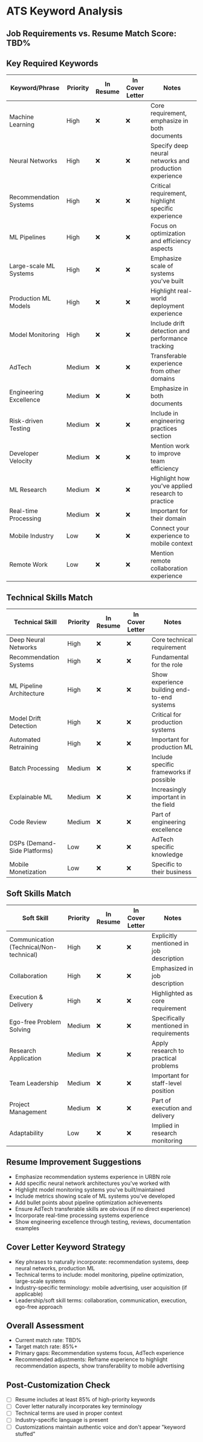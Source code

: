 # ATS Keyword Analysis

## Job Requirements vs. Resume Match Score: TBD% 

## Key Required Keywords
| Keyword/Phrase | Priority | In Resume | In Cover Letter | Notes |
|---------------|----------|-----------|----------------|-------|
| Machine Learning | High | ❌ | ❌ | Core requirement, emphasize in both documents |
| Neural Networks | High | ❌ | ❌ | Specify deep neural networks and production experience |
| Recommendation Systems | High | ❌ | ❌ | Critical requirement, highlight specific experience |
| ML Pipelines | High | ❌ | ❌ | Focus on optimization and efficiency aspects |
| Large-scale ML Systems | High | ❌ | ❌ | Emphasize scale of systems you've built |
| Production ML Models | High | ❌ | ❌ | Highlight real-world deployment experience |
| Model Monitoring | High | ❌ | ❌ | Include drift detection and performance tracking |
| AdTech | Medium | ❌ | ❌ | Transferable experience from other domains |
| Engineering Excellence | Medium | ❌ | ❌ | Emphasize in both documents |
| Risk-driven Testing | Medium | ❌ | ❌ | Include in engineering practices section |
| Developer Velocity | Medium | ❌ | ❌ | Mention work to improve team efficiency |
| ML Research | Medium | ❌ | ❌ | Highlight how you've applied research to practice |
| Real-time Processing | Medium | ❌ | ❌ | Important for their domain |
| Mobile Industry | Low | ❌ | ❌ | Connect your experience to mobile context |
| Remote Work | Low | ❌ | ❌ | Mention remote collaboration experience |

## Technical Skills Match
| Technical Skill | Priority | In Resume | In Cover Letter | Notes |
|----------------|----------|-----------|----------------|-------|
| Deep Neural Networks | High | ❌ | ❌ | Core technical requirement |
| Recommendation Systems | High | ❌ | ❌ | Fundamental for the role |
| ML Pipeline Architecture | High | ❌ | ❌ | Show experience building end-to-end systems |
| Model Drift Detection | High | ❌ | ❌ | Critical for production systems |
| Automated Retraining | High | ❌ | ❌ | Important for production ML |
| Batch Processing | Medium | ❌ | ❌ | Include specific frameworks if possible |
| Explainable ML | Medium | ❌ | ❌ | Increasingly important in the field |
| Code Review | Medium | ❌ | ❌ | Part of engineering excellence |
| DSPs (Demand-Side Platforms) | Low | ❌ | ❌ | AdTech specific knowledge |
| Mobile Monetization | Low | ❌ | ❌ | Specific to their business |

## Soft Skills Match
| Soft Skill | Priority | In Resume | In Cover Letter | Notes |
|------------|----------|-----------|----------------|-------|
| Communication (Technical/Non-technical) | High | ❌ | ❌ | Explicitly mentioned in job description |
| Collaboration | High | ❌ | ❌ | Emphasized in job description |
| Execution & Delivery | High | ❌ | ❌ | Highlighted as core requirement |
| Ego-free Problem Solving | Medium | ❌ | ❌ | Specifically mentioned in requirements |
| Research Application | Medium | ❌ | ❌ | Apply research to practical problems |
| Team Leadership | Medium | ❌ | ❌ | Important for staff-level position |
| Project Management | Medium | ❌ | ❌ | Part of execution and delivery |
| Adaptability | Low | ❌ | ❌ | Implied in research monitoring |

## Resume Improvement Suggestions
- Emphasize recommendation systems experience in URBN role
- Add specific neural network architectures you've worked with
- Highlight model monitoring systems you've built/maintained
- Include metrics showing scale of ML systems you've developed
- Add bullet points about pipeline optimization achievements
- Ensure AdTech transferable skills are obvious (if no direct experience)
- Incorporate real-time processing systems experience
- Show engineering excellence through testing, reviews, documentation examples

## Cover Letter Keyword Strategy
- Key phrases to naturally incorporate: recommendation systems, deep neural networks, production ML
- Technical terms to include: model monitoring, pipeline optimization, large-scale systems
- Industry-specific terminology: mobile advertising, user acquisition (if applicable)
- Leadership/soft skill terms: collaboration, communication, execution, ego-free approach

## Overall Assessment
- Current match rate: TBD%
- Target match rate: 85%+
- Primary gaps: Recommendation systems focus, AdTech experience
- Recommended adjustments: Reframe experience to highlight recommendation aspects, show transferability to mobile advertising

## Post-Customization Check
- [ ] Resume includes at least 85% of high-priority keywords
- [ ] Cover letter naturally incorporates key terminology
- [ ] Technical terms are used in proper context
- [ ] Industry-specific language is present
- [ ] Customizations maintain authentic voice and don't appear "keyword stuffed"